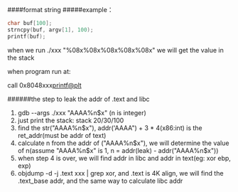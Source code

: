 ####format string 
#####example：
```c
char buf[100];
strncpy(buf, argv[1], 100);
printf(buf);
```
when we run ./xxx "%08x%08x%08x%08x%08x" we will get the value in the stack

when program run at: 

call 0x8048xxx<printf@plt>

######the step to leak the addr of .text and libc
1. gdb --args ./xxx "AAAA%n$x"  (n is integer)
2. just print the stack: stack 20/30/100
3. find the str("AAAA%n$x"), addr('AAAA") + 3 * 4(x86:int) is the ret_addr(must be addr of text)
4. calculate n from the addr of ("AAAA%n$x"), we will determine the value of n(assume "AAAA%n$x" is 1, n = addr(leak) - addr("AAAA%n$x"))
5. when step 4 is over, we will find addr in libc and addr in text(eg: xor ebp, exp)
6. objdump -d -j .text xxx | grep xor, and .text is 4K align, we will find the .text_base addr, and the same way to calculate libc addr
